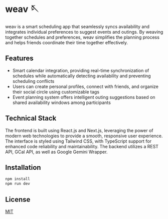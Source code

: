 # weav 🪡

weav is a smart scheduling app that seamlessly syncs availability and integrates individual preferences to suggest events and outings. By weaving together schedules and preferences, weav simplifies the planning process and helps friends coordinate their time together effectively.

## Features
- Smart calendar integration, providing real-time synchronization of schedules while automatically detecting availability and preventing scheduling conflicts
- Users can create personal profiles, connect with friends, and organize their social circle using customizable tags
- Event planning system offers intelligent outing suggestions based on shared availability windows among participants

## Technical Stack
The frontend is built using React.js and Next.js, leveraging the power of modern web technologies to provide a smooth, responsive user experience. The interface is styled using Tailwind CSS, with TypeScript support for enhanced code reliability and maintainability. The backend utilizes a REST API, GCal API, as well as Google Gemini Wrapper.

## Installation

```bash
npm install
npm run dev
```

## License

[MIT](https://choosealicense.com/licenses/mit/)
